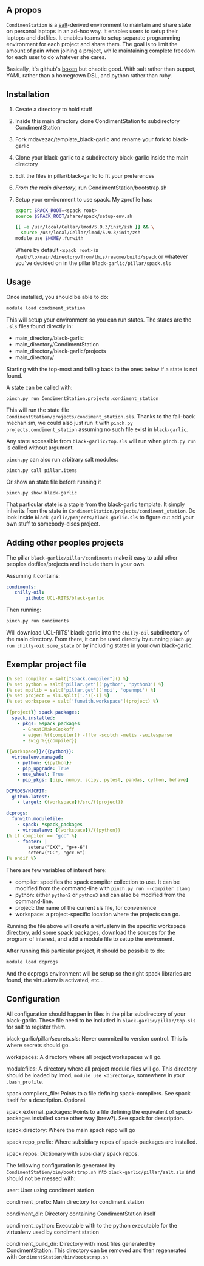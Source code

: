 A propos
--------

`CondimenStation` is a [salt](https://saltstack.com/)-derived environment to maintain and share
state on personal laptops in an ad-hoc way. It enables users to setup their laptops and dotfiles. It
enables teams to setup separate programming environment for each project and share them. The goal is
to limit the amount of pain when joining a project, while maintaining complete freedom for each user
to do whatever she cares.

Basically, it's github's [boxen](https://github.com/boxen/our-boxen) but chaotic good. With salt
rather than puppet, YAML rather than a homegrown DSL, and python rather than ruby.

Installation
------------

1. Create a directory to hold stuff
1. Inside this main directory clone CondimentStation to subdirectory CondimentStation
1. Fork mdavezac/template_black-garlic and rename your fork to black-garlic
1. Clone your black-garlic to a subdirectory black-garlic inside the main directory
1. Edit the files in pillar/black-garlic to fit your preferences
1. *From the main directory*, run CondimentStation/bootstrap.sh
1. Setup your environment to use spack. My zprofile has:

   ```bash
   export SPACK_ROOT=<spack root>
   source $SPACK_ROOT/share/spack/setup-env.sh

   [[ -e /usr/local/Cellar/lmod/5.9.3/init/zsh ]] && \
     source /usr/local/Cellar/lmod/5.9.3/init/zsh
   module use $HOME/.funwith
   ```

   Where by default `<spack_root>` is `/path/to/main/directory/from/this/readme/build/spack` or
   whatever you've decided on in the pillar `black-garlic/pillar/spack.sls`


Usage
-----

Once installed, you should be able to do:

```bash
module load condiment_station
```

This will setup your environment so you can run states. The states are the `.sls` files found
directly in:

- main_directory/black-garlic
- main_directory/CondimentStation
- main_directory/black-garlic/projects
- main_directory/

Starting with the top-most and falling back to the ones below if a state is not found.

A state can be called with:

```
pinch.py run CondimentStation.projects.condiment_station
```

This will run the state file `CondimentStation/projects/condiment_station.sls`.
Thanks to the fall-back mechanism, we could also just run it with `pinch.py
projects.condiment_station` assuming no such file exist in `black-garlic`.

Any state accessible from `black-garlic/top.sls` will run when `pinch.py run` is called without
argument.

`pinch.py` can also run arbitrary salt modules:

```
pinch.py call pillar.items
```

Or show an state file before running it

```
pinch.py show black-garlic
```

That particular state is a staple from the black-garlic template. It simply inherits from the state
in `CondimentStation/projects/condiment_station`. Do look inside
`black-garlic/projects/black-garlic.sls` to figure out add your own stuff to somebody-elses project.


Adding other peoples projects
-----------------------------

The pillar `black-garlic/pillar/condiments` make it easy to add other peoples dotfiles/projects and
include them in your own.

Assuming it contains:

```YAML
condiments:
   chilly-oil:
       github: UCL-RITS/black-garlic
```

Then running:

```bash
pinch.py run condiments
```

Will download UCL-RITS' black-garlic into the `chilly-oil` subdirectory of the main directory. From
there, it can be used directly by running `pinch.py run chilly-oil.some_state` or by
including states in your own black-garlic.

Exemplar project file
---------------------

```YAML
{% set compiler = salt["spack.compiler"]() %}
{% set python = salt['pillar.get']('python', 'python3') %}
{% set mpilib = salt['pillar.get']('mpi', 'openmpi') %}
{% set project = sls.split('.')[-1] %}
{% set workspace = salt['funwith.workspace'](project) %}

{{project}} spack packages:
  spack.installed:
    - pkgs: &spack_packages
      - GreatCMakeCookoff
      - eigen %{{compiler}} -fftw -scotch -metis -suitesparse
      - swig %{{compiler}}

{{workspace}}/{{python}}:
  virtualenv.managed:
    - python: {{python}}
    - pip_upgrade: True
    - use_wheel: True
    - pip_pkgs: [pip, numpy, scipy, pytest, pandas, cython, behave]

DCPROGS/HJCFIT:
  github.latest:
    - target: {{workspace}}/src/{{project}}

dcprogs:
  funwith.modulefile:
    - spack: *spack_packages
    - virtualenv: {{workspace}}/{{python}}
{% if compiler == "gcc" %}
    - footer: |
        setenv("CXX", "g++-6")
        setenv("CC", "gcc-6")
{% endif %}
```

There are few variables of interest here:

- compiler: specifies the spack compiler collection to use. It can be modified from the command-line
with `pinch.py run --compiler clang`
- python: either `python2` or `python3` and can also be modified from the command-line.
- project: the name of the current sls file, for convenience
- workspace: a project-specific location where the projects can go.

Running the file above will create a virtualenv in the specific workspace directory, add some spack
packages, download the sources for the program of interest, and add a module file to setup the
enviroment.

After running this particular project, it should be possible to do:

```bash
module load dcprogs
```

And the dcprogs environment will be setup so the right spack libraries are found, the virtualenv is
activated, etc...

Configuration
-------------

All configuration should happen in files in the pillar subdirectory of your black-garlic.  These
file need to be included in `black-garlic/pillar/top.sls` for salt to register them.

black-garlic/pillar/secrets.sls:
    Never commited to version control. This is where secrets should go.

workspaces:
  A directory where all project workspaces will go.

modulefiles:
  A directory where all project module files will go. This directory should be loaded by lmod,
  `module use <directory>`, somewhere in your  `.bash_profile`.

spack:compilers_file:
  Points to a file defining spack-compilers. See spack itself for a description. Optional.

spack:external_packages:
  Points to a file defining the equivalent of spack-packages installed some other way (brew?). See
  spack for description.

spack:directory:
  Where the main spack repo will go

spack:repo_prefix:
  Where subsidiary repos of spack-packages are installed.

spack:repos:
  Dictionary with subsidiary spack repos.


The following configuration is generated by `CondimentStation/bin/bootstrap.sh` into
`black-garlic/pillar/salt.sls` and should not be messed with:

user:
    User using condiment station

condiment_prefix:
    Main directory for condiment station

condiment_dir:
    Directory containing CondimentStation itself

condiment_python:
    Executable with to the python executable for the virtualenv used by condiment station

condiment_build_dir:
    Directory with most files generated by CondimentStation. This directory can be removed and then regenerated with `CondimentStation/bin/bootstrap.sh`
